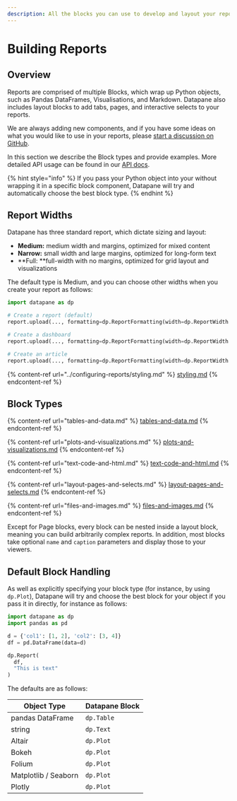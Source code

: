 ```yaml
---
description: All the blocks you can use to develop and layout your reports
---
```


# Building Reports

## Overview

Reports are comprised of multiple Blocks, which wrap up Python objects, such as Pandas DataFrames, Visualisations, and Markdown. Datapane also includes layout blocks to add tabs, pages, and interactive selects to your reports.&#x20;

We are always adding new components, and if you have some ideas on what you would like to use in your reports, please [start a discussion on GitHub](https://github.com/datapane/datapane/discussions).

In this section we describe the Block types and provide examples. More detailed API usage can be found in our [API docs](https://datapane.github.io/datapane/report.html).&#x20;

{% hint style="info" %}
If you pass your Python object into your without wrapping it in a specific block component, Datapane will try and automatically choose the best block type.&#x20;
{% endhint %}

## Report Widths

Datapane has three standard report, which dictate sizing and layout:

* **Medium:** medium width and margins, optimized for mixed content
* **Narrow:** small width and large margins, optimized for long-form text
* **Full: **full-width with no margins, optimized for grid layout and visualizations

The default type is Medium, and you can choose other widths when you create your report as follows:

```python
import datapane as dp

# Create a report (default)
report.upload(..., formatting=dp.ReportFormatting(width=dp.ReportWidth.MEDIUM))

# Create a dashboard
report.upload(..., formatting=dp.ReportFormatting(width=dp.ReportWidth.FULL))

# Create an article
report.upload(..., formatting=dp.ReportFormatting(width=dp.ReportWidth.NARROW))
```

{% content-ref url="../configuring-reports/styling.md" %}
[styling.md](../configuring-reports/styling.md)
{% endcontent-ref %}

## Block Types

{% content-ref url="tables-and-data.md" %}
[tables-and-data.md](tables-and-data.md)
{% endcontent-ref %}

{% content-ref url="plots-and-visualizations.md" %}
[plots-and-visualizations.md](plots-and-visualizations.md)
{% endcontent-ref %}

{% content-ref url="text-code-and-html.md" %}
[text-code-and-html.md](text-code-and-html.md)
{% endcontent-ref %}

{% content-ref url="layout-pages-and-selects.md" %}
[layout-pages-and-selects.md](layout-pages-and-selects.md)
{% endcontent-ref %}

{% content-ref url="files-and-images.md" %}
[files-and-images.md](files-and-images.md)
{% endcontent-ref %}

Except for Page blocks, every block can be nested inside a layout block, meaning you can build arbitrarily complex reports. In addition, most blocks take optional `name` and `caption` parameters and display those to your viewers.&#x20;

## Default Block Handling

As well as explicitly specifying your block type (for instance, by using `dp.Plot`), Datapane will try and choose the best block for your object if you pass it in directly, for instance as follows:

```python
import datapane as dp
import pandas as pd

d = {'col1': [1, 2], 'col2': [3, 4]}
df = pd.DataFrame(data=d)

dp.Report(
  df,
  "This is text"
)
```

&#x20;The defaults are as follows:

| Object Type           | Datapane Block |
| --------------------- | -------------- |
| pandas DataFrame      | `dp.Table`     |
| string                | `dp.Text`      |
| Altair                | `dp.Plot`      |
| Bokeh                 | `dp.Plot`      |
| Folium                | `dp.Plot`      |
| Matplotlib / Seaborn  | `dp.Plot`      |
| Plotly                | `dp.Plot`      |
